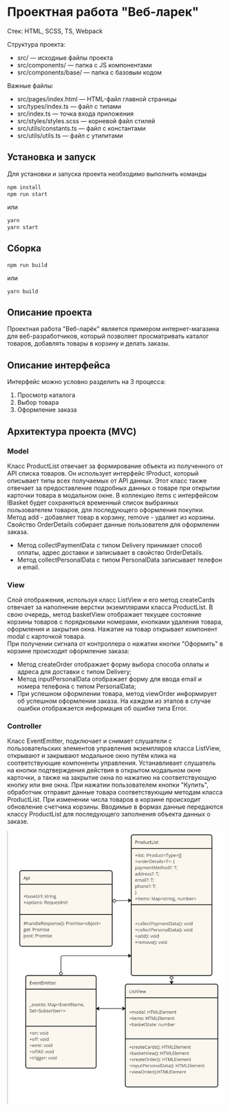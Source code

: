 # Проектная работа "Веб-ларек"

Стек: HTML, SCSS, TS, Webpack

Структура проекта:
- src/ — исходные файлы проекта
- src/components/ — папка с JS компонентами
- src/components/base/ — папка с базовым кодом

Важные файлы:
- src/pages/index.html — HTML-файл главной страницы
- src/types/index.ts — файл с типами
- src/index.ts — точка входа приложения
- src/styles/styles.scss — корневой файл стилей
- src/utils/constants.ts — файл с константами
- src/utils/utils.ts — файл с утилитами

## Установка и запуск
Для установки и запуска проекта необходимо выполнить команды

```
npm install
npm run start
```

или

```
yarn
yarn start
```
## Сборка

```
npm run build
```

или

```
yarn build
```

## Описание проекта

Проектная работа "Веб-ларёк" является примером интернет-магазина для веб-разработчиков, который позволяет просматривать каталог товаров, добавлять товары в корзину и делать заказы.

## Описание интерфейса

Интерфейс можно условно разделить на 3 процесса:
1. Просмотр каталога
2. Выбор товара
3. Оформление заказа

## Архитектура проекта (MVC)

### Model
Класс ProductList отвечает за формирование объекта из полученного от API списка товаров. Он использует интерфейс IProduct, который описывает типы всех получаемых от API данных. Этот класс также отвечает за предоставление подробных данных о товаре при открытии карточки товара в модальном окне.
В коллекцию items с интерфейсом IBasket будет сохраняться временный список выбранных пользователем товаров, для последующего оформления покупки. Метод add - добавляет товар в корзину, remove - удаляет из корзины.
Свойство OrderDetails собирает данные пользователя для оформлении заказа. 
* Метод collectPaymentData с типом Delivery принимает способ оплаты, адрес доставки и записывает в свойство OrderDetails.
* Метод collectPersonalData с типом PersonalData записывает телефон и email.

### View
Слой отображения, используя класс ListView и его метод createCards отвечает за наполнение верстки экземплярами класса ProductList. В свою очередь, метод basketView отображает текущее состояние корзины товаров с порядковыми номерами, кнопками удаления товара, оформления и закрытия окна. Нажатие на товар открывает компонент modal с карточкой товара.\
При получении сигнала от контроллера о нажатии кнопки "Оформить" в корзине происходит оформление заказа:
* Метод createOrder отображает форму выбора способа оплаты и адреса для доставки с типом Delivery;
* Метод inputPersonalData отображает форму для ввода email и номера телефона с типом PersonalData;
* При успешном оформлении товара, метод viewOrder информирует об успешном оформлении заказа. На каждом из этапов в случае ошибки отображается информация об ошибке типа Error.

### Controller
Класс EventEmitter, подключает и снимает слушатели с пользовательских элементов управления экземпляров класса ListView, открывают и закрывают модальное окно  путём клика на соответствующие компоненты управления. Устанавливает слушатель на кнопки подтверждения действия в открытом модальном окне карточки, а также на закрытие окна по нажатию на соответствующую кнопку или вне окна. При нажатии пользователем кнопки "Купить", обработчик отправит данные товара соответствующим методам класса ProductList. При изменении числа товаров в корзине происходит обновление счетчика корзины. Вводимые в формах данные передаются классу ProductList для последующего заполнения объекта данных о заказе.




![Image alt](https://github.com/ozalexander/web-larek-frontend/blob/main/src/images/Web-ларёк.jpg)